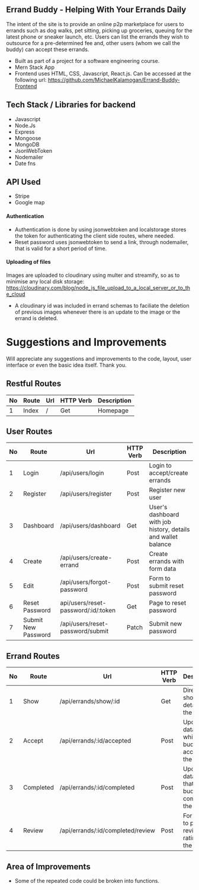 ## Errand Buddy - Helping With Your Errands Daily

The intent of the site is to provide an online p2p marketplace for users to errands such as dog walks, pet sitting, picking up groceries, queuing for the latest phone or sneaker launch, etc. Users can list the errands they wish to outsource for a pre-determined fee and, other users (whom we call the buddy) can accept these errands.

* Built as part of a project for a software engineering course.
* Mern Stack App
* Frontend uses HTML, CSS, Javascript, React.js. Can be accessed at the following url: https://github.com/MichaelKalamogan/Errand-Buddy-Frontend


## Tech Stack / Libraries for backend

* Javascript
* Node.Js
* Express
* Mongoose
* MongoDB
* JsonWebToken
* Nodemailer
* Date fns

## API Used
* Stripe
* Google map

#### Authentication
* Authentication is done by using jsonwebtoken and localstorage stores the token for authenticating the client side routes, where needed.
* Reset password uses jsonwebtoken to send a link, through nodemailer, that is valid for a short period of time.

#### Uploading of files
Images are uploaded to cloudinary using multer and streamify, so as to minimise any local disk storage: https://cloudinary.com/blog/node_js_file_upload_to_a_local_server_or_to_the_cloud
* A cloudinary id was included in errand schemas to faciliate the deletion of previous images whenever there is an update to the image or the errand is deleted.

# Suggestions and Improvements
Will appreciate any suggestions and improvements to the code, layout, user interface or even the basic idea itself. Thank you. 


## Restful Routes

| No      | Route    |   Url  | HTTP Verb   |   Description  |
| ------- | -------- | ------ | ----------- | -------------  | 
|  1      | Index    |   /    |   Get       |    Homepage    |


## User Routes
 
| No      | Route    | Url                    | HTTP Verb   | Description                    |
| ------- | -------- | --------------------   | ---------   | ---------------------------    | 
| 1       | Login    | /api/users/login       | Post        | Login to accept/create errands |
| 2       | Register | /api/users/register    | Post        | Register new user              |
| 3       | Dashboard| /api/users/dashboard   | Get         | User's dashboard with job history, details and wallet balance |
| 4       | Create   |/api/users/create-errand| Post        | Create errands with form data  |
| 5       | Edit     |/api/users/forgot-password| Post      | Form to submit reset password  |
| 6       | Reset Password| api/users/reset-password/:id/:token| Get | Page to reset password |
| 7       | Submit New Password | /api/users/reset-password/submit| Patch | Submit new password|


## Errand Routes

| No      | Route    | Url                    | HTTP Verb   | Description                    |
| ------- | -------- | --------------------   | ---------   | ---------------------------    | 
| 1       | Show     | /api/errands/show/:id     | Get       | Direct to show full details of the errand
| 2       | Accept   | /api/errands/:id/accepted | Post      | Update database which buddy has accepted the errand |
| 3       | Completed | /api/errands/:id/completed| Post     | Update database that the buddy has completed the errand |
| 4       | Review    | /api/errands/:id/completed/review| Post |  For buddy to post review and rating on the job |




## Area of Improvements

* Some of the repeated code could be broken into functions.

